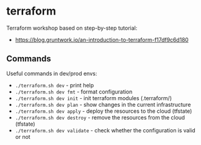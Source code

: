 # terraform

Terraform workshop based on step-by-step tutorial:
- https://blog.gruntwork.io/an-introduction-to-terraform-f17df9c6d180

## Commands

Useful commands in dev/prod envs:
- `./terraform.sh dev` - print help
- `./terraform.sh dev fmt` - format configuration
- `./terraform.sh dev init` - init terraform modules (.terraform/)
- `./terraform.sh dev plan` - show changes in the current infrastructure
- `./terraform.sh dev apply` - deploy the resources to the cloud (tfstate)
- `./terraform.sh dev destroy` - remove the resources from the cloud (tfstate)
- `./terraform.sh dev validate` - check whether the configuration is valid or not
